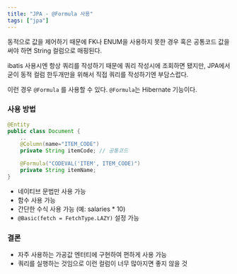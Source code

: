 ```yaml
---
title: "JPA - @Formula 사용"
tags: ["jpa"]
---
```

동적으로 값을 제어하기 때문에 FK나 ENUM을 사용하지 못한 경우 혹은 공통코드 값을 써야 하면 String 컬럼으로 매핑된다.

ibatis 사용시엔 항상 쿼리를 작성하기 때문에 쿼리 작성시에 조회하면 됐지만, JPA에서 굳이 동적 컬럼 한두개만을 위해서 직접 쿼리를 작성하기엔 부담스럽다. 

이런 경우 `@Formula` 를 사용할 수 있다. 
`@Formula`는 Hibernate 기능이다.

### 사용 방법 

```java
@Entity
public class Document {
	..
	@Column(name="ITEM_CODE")
	private String itemCode; // 공통코드

	@Formula("CODEVAL('ITEM', ITEM_CODE)")
	private String itemName; 
}
```

- 네이티브 문법만 사용 가능 
- 함수 사용 가능 
- 간단한 수식 사용 가능 (예: salaries * 10)
- `@Basic(fetch = FetchType.LAZY)` 설정 가능

### 결론
- 자주 사용하는 가공값 엔터티에 구현하여 편하게 사용 가능
- 쿼리를 실행하는 것임으로 이런 컬럼이 너무 많아지면 좋지 않을 것


<!--stackedit_data:
eyJoaXN0b3J5IjpbMTQwMjY1NTYwNF19
-->
